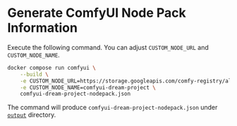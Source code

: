 # Generate ComfyUI Node Pack Information

Execute the following command. You can adjust `CUSTOM_NODE_URL` and `CUSTOM_NODE_NAME`.

```bash
docker compose run comfyui \
    --build \
    -e CUSTOM_NODE_URL=https://storage.googleapis.com/comfy-registry/altkeyproject/comfyui-dream-project/1.0.6/node.tar.gz \
    -e CUSTOM_NODE_NAME=comfyui-dream-project \
    comfyui-dream-project-nodepack.json
```

The command will produce `comfyui-dream-project-nodepack.json` under [`output`](./output/) directory.
